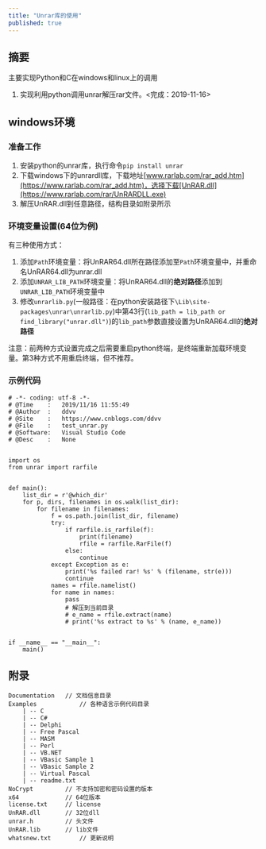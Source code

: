 ```yaml
---
title: "Unrar库的使用"
published: true
---
```


## 摘要
主要实现Python和C在windows和linux上的调用

1. 实现利用python调用unrar解压rar文件。<完成：2019-11-16>

<!--more-->

## windows环境

### 准备工作

1. 安装python的unrar库，执行命令`pip install unrar`
2. 下载windows下的unrardll库，下载地址[www.rarlab.com/rar_add.htm](https://www.rarlab.com/rar_add.htm)，选择下载[UnRAR.dll](https://www.rarlab.com/rar/UnRARDLL.exe)
3. 解压UnRAR.dll到任意路径，结构目录如附录所示

### 环境变量设置(64位为例)

有三种使用方式：
1. 添加`Path`环境变量：将UnRAR64.dll所在路径添加至`Path`环境变量中，并重命名UnRAR64.dll为unrar.dll
2. 添加`UNRAR_LIB_PATH`环境变量：将UnRAR64.dll的**绝对路径**添加到`UNRAR_LIB_PATH`环境变量中
3. 修改`unrarlib.py`(一般路径：在python安装路径下`\Lib\site-packages\unrar\unrarlib.py`)中第43行(`lib_path = lib_path or find_library("unrar.dll")`)的`lib_path`参数直接设置为UnRAR64.dll的**绝对路径**

注意：前两种方式设置完成之后需要重启python终端，是终端重新加载环境变量。第3种方式不用重启终端，但不推荐。

### 示例代码

```
# -*- coding: utf-8 -*-
# @Time    :   2019/11/16 11:55:49
# @Author  :   ddvv
# @Site    :   https://www.cnblogs.com/ddvv
# @File    :   test_unrar.py
# @Software:   Visual Studio Code
# @Desc    :   None


import os
from unrar import rarfile


def main():
    list_dir = r'@which_dir'
    for p, dirs, filenames in os.walk(list_dir):
        for filename in filenames:
            f = os.path.join(list_dir, filename)
            try:
                if rarfile.is_rarfile(f):
                    print(filename)
                    rfile = rarfile.RarFile(f)
                else:
                    continue
            except Exception as e:
                print('%s failed rar! %s' % (filename, str(e)))
                continue
            names = rfile.namelist()
            for name in names:
                pass
                # 解压到当前目录
                # e_name = rfile.extract(name)
                # print('%s extract to %s' % (name, e_name))


if __name__ == "__main__":
    main()

```

## 附录

```
Documentation	// 文档信息目录
Examples			// 各种语言示例代码目录
	| -- C
	| -- C#
	| -- Delphi
	| -- Free Pascal
	| -- MASM
	| -- Perl
	| -- VB.NET
	| -- VBasic Sample 1
	| -- VBasic Sample 2
	| -- Virtual Pascal
	| -- readme.txt
NoCrypt			// 不支持加密和密码设置的版本
x64				// 64位版本
license.txt		// license
UnRAR.dll		// 32位dll
unrar.h			// 头文件
UnRAR.lib		// lib文件
whatsnew.txt		// 更新说明
```
